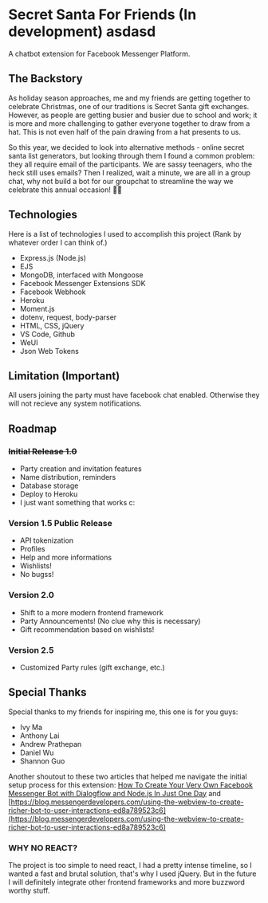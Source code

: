 # Secret Santa For Friends (In development) asdasd
A chatbot extension for Facebook Messenger Platform.

## The Backstory
As holiday season approaches, me and my friends are getting together to celebrate Christmas, one of our traditions is Secret Santa gift exchanges. However, as people are getting busier and busier due to school and work; it is more and more challenging to gather everyone together to draw from a hat. This is not even half of the pain drawing from a hat presents to us.

So this year, we decided to look into alternative methods - online secret santa list generators, but looking through them I found a common problem: they all require email of the participants. We are sassy teenagers, who the heck still uses emails? Then I realized, wait a minute, we are all in a group chat, why not build a bot for our groupchat to streamline the way we celebrate this annual occasion! 🎅🎅

## Technologies
Here is a list of technologies I used to accomplish this project (Rank by whatever order I can think of.)
- Express.js (Node.js)
- EJS
- MongoDB, interfaced with Mongoose
- Facebook Messenger Extensions SDK
- Facebook Webhook
- Heroku
- Moment.js
- dotenv, request, body-parser
- HTML, CSS, jQuery
- VS Code, Github
- WeUI
- Json Web Tokens

## Limitation (Important)
All users joining the party must have facebook chat enabled. Otherwise they will not recieve any system notifications.

## Roadmap
### ~~Initial Release 1.0~~
- Party creation and invitation features
- Name distribution, reminders
- Database storage
- Deploy to Heroku
- I just want something that works c:

### Version 1.5 Public Release
- API tokenization
- Profiles
- Help and more informations
- Wishlists!
- No bugss!

### Version 2.0
- Shift to a more modern frontend framework
- Party Announcements! (No clue why this is necessary)
- Gift recommendation based on wishlists!

### Version 2.5
- Customized Party rules (gift exchange, etc.)

## Special Thanks
Special thanks to my friends for inspiring me, this one is for you guys:
- Ivy Ma
- Anthony Lai
- Andrew Prathepan
- Daniel Wu
- Shannon Guo

Another shoutout to these two articles that helped me navigate the initial setup process for this extension:
[How To Create Your Very Own Facebook Messenger Bot with Dialogflow and Node.js In Just One Day](https://medium.com/crowdbotics/how-to-create-your-very-own-facebook-messenger-bot-with-dialogflow-and-node-js-in-just-one-day-f5f2f5792be5) and [https://blog.messengerdevelopers.com/using-the-webview-to-create-richer-bot-to-user-interactions-ed8a789523c6](https://blog.messengerdevelopers.com/using-the-webview-to-create-richer-bot-to-user-interactions-ed8a789523c6)

### WHY NO REACT?
The project is too simple to need react, I had a pretty intense timeline, so I wanted a fast and brutal solution, that's why I used jQuery. But in the future I will definitely integrate other frontend frameworks and more buzzword worthy stuff.
